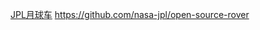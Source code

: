 [JPL月球车](https://opensourcerover.jpl.nasa.gov/#!/home)
https://github.com/nasa-jpl/open-source-rover
